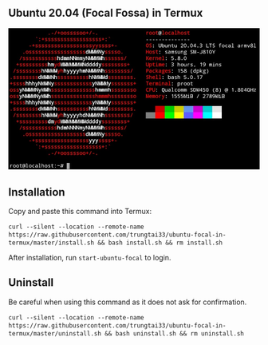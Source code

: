 ## Ubuntu 20.04 (Focal Fossa) in Termux
![image](neofetch.png)
## Installation
Copy and paste this command into Termux:
```
curl --silent --location --remote-name https://raw.githubusercontent.com/trungtai33/ubuntu-focal-in-termux/master/install.sh && bash install.sh && rm install.sh
```
After installation, run ```start-ubuntu-focal``` to login.
## Uninstall
Be careful when using this command as it does not ask for confirmation.
```
curl --silent --location --remote-name https://raw.githubusercontent.com/trungtai33/ubuntu-focal-in-termux/master/uninstall.sh && bash uninstall.sh && rm uninstall.sh
```
